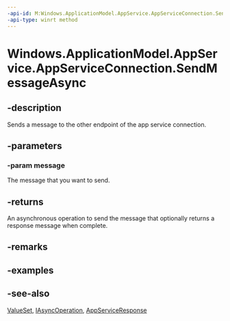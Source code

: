 ----api-id: M:Windows.ApplicationModel.AppService.AppServiceConnection.SendMessageAsync(Windows.Foundation.Collections.ValueSet)
-api-type: winrt method
---<!-- Method syntaxpublic Windows.Foundation.IAsyncOperation<Windows.ApplicationModel.AppService.AppServiceResponse> SendMessageAsync(Windows.Foundation.Collections.ValueSet message)--># Windows.ApplicationModel.AppService.AppServiceConnection.SendMessageAsync## -descriptionSends a message to the other endpoint of the app service connection.## -parameters### -param messageThe message that you want to send.## -returnsAn asynchronous operation to send the message that optionally returns a response message when complete.## -remarks## -examples## -see-also[ValueSet](../windows.foundation.collections/valueset.md), [IAsyncOperation](../windows.foundation/iasyncoperation_1.md), [AppServiceResponse](appserviceresponse.md)